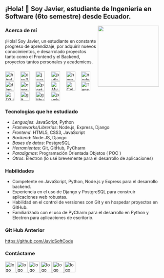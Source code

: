 <h2 align="left">¡Hola! 👋 Soy Javier, estudiante de Ingeniería en Software (6to semestre) desde Ecuador.</h2>

<img align="right" height="200" style="border-radius: 8;" src="https://i.giphy.com/media/v1.Y2lkPTc5MGI3NjExdXQ4dHQ2MDA4YWg3N281MGV0YXV0NDR3M3Z4Z3Zkb3duczFuazIwcyZlcD12MV9pbnRlcm5hbF9naWZfYnlfaWQmY3Q9Zw/qgQUggAC3Pfv687qPC/giphy.gif" />

### Acerca de mí

¡Hola! Soy Javier, un estudiante en constante progreso de aprendizaje, por adquirir nuevos conocimientos, e desarrolado proyectos tanto como el Frontend y el Backend, proyectos tantos personales y academicos.

###

<div align="left">
  <img src="https://cdn.jsdelivr.net/gh/devicons/devicon/icons/html5/html5-original.svg" height="30" alt="html5 logo"  />
  <img width="12" />
  <img src="https://cdn.jsdelivr.net/gh/devicons/devicon/icons/css3/css3-original.svg" height="30" alt="css3 logo"  />
  <img width="12" />
  <img src="https://cdn.jsdelivr.net/gh/devicons/devicon/icons/javascript/javascript-original.svg" height="30" alt="javascript logo"  />
  <img width="12" />
  <img src="https://cdn.jsdelivr.net/gh/devicons/devicon/icons/python/python-original.svg" height="30" alt="python logo"  />
  <img width="12" />
  <img src="https://cdn.jsdelivr.net/gh/devicons/devicon/icons/npm/npm-original-wordmark.svg" height="30" alt="npm logo"  />
  <img width="12" />
  <img src="https://cdn.jsdelivr.net/gh/devicons/devicon/icons/nodejs/nodejs-original.svg" height="30" alt="nodejs logo"  />
  <img width="12" />
  <img src="https://cdn.jsdelivr.net/gh/devicons/devicon/icons/django/django-plain.svg" height="30" alt="django logo"  />
  <img width="12" />
  <img src="https://cdn.jsdelivr.net/gh/devicons/devicon/icons/express/express-original.svg" height="30" alt="express logo" />
  <img width="12" />
  <img src="https://cdn.jsdelivr.net/gh/devicons/devicon/icons/postgresql/postgresql-original.svg" height="30" alt="postgresql logo"  />
  <img width="12" />
  <img src="https://cdn.jsdelivr.net/gh/devicons/devicon/icons/mysql/mysql-original.svg" height="30" alt="MySQL" /> 
  <img width="12"/>
  <img src="https://img.shields.io/static/v1?message=Celery&logo=celery&color=white&labelColor=339933&style=flat" height="30" alt="Celery" /> 
  <img width="12"/>
  <img src="https://cdn.jsdelivr.net/gh/devicons/devicon/icons/tensorflow/tensorflow-original.svg" height="30" alt="TensorFlow" /> 
  <img width="12"/>
  <img src="https://cdn.jsdelivr.net/gh/devicons/devicon/icons/d3js/d3js-original.svg" height="30" alt="D3.js" /> 
  <img width="12"/>
  <img src="https://cdn.jsdelivr.net/gh/devicons/devicon/icons/git/git-original.svg" height="30" alt="git logo"  />
  <img width="12" />
  <img src="https://cdn.jsdelivr.net/gh/devicons/devicon/icons/github/github-original.svg" height="30" alt="github logo"  />
  <img width="12" />
  <img src="https://cdn.jsdelivr.net/gh/devicons/devicon/icons/pycharm/pycharm-original.svg" height="30" alt="pycharm logo"  />
</div>

###

### Tecnologías que he estudiado

- *Lenguajes*: JavaScript, Python
- *Frameworks/Librerías*: Node.js, Express, Django
- *Frontend*: HTML5, CSS3, JavaScript
- *Backend*: Node.JS, Django 
- *Bases de datos*: PostgreSQL
- *Herramientas*: Git, GitHub, PyCharm
- *Paradigmas*: Programación Orientada Objetos ( POO )
- *Otros*: Electron (lo usé brevemente para el desarrollo de aplicaciones)

### Habilidades

- Competente en JavaScript, Python, Node.js y Express para el desarrollo backend.
- Experiencia en el uso de Django y PostgreSQL para construir aplicaciones web robustas.
- Habilidad en el control de versiones con Git y en hospedar proyectos en GitHub.
- Familiarizado con el uso de PyCharm para el desarrollo en Python y Electron para aplicaciones de escritorio.

### Git Hub Anterior
https://github.com/JavicSoftCode

### Contáctame

<div align="left">
  <a href="mailto:ing.javiersistem02ejqp@gmail.com">
    <img src="https://img.shields.io/static/v1?message=Gmail&logo=gmail&label=&color=D14836&logoColor=white&labelColor=&style=for-the-badge" height="35" alt="logo de gmail" />
  </a>
  <a href="https://www.linkedin.com/in/tuperfil">
    <img src="https://img.shields.io/static/v1?message=LinkedIn&logo=linkedin&label=&color=0077B5&logoColor=white&labelColor=&style=for-the-badge" height="35" alt="logo de linkedin" />
  </a>
  <a href="https://www.instagram.com/tuperfil">
    <img src="https://img.shields.io/static/v1?message=Instagram&logo=instagram&label=&color=E4405F&logoColor=white&labelColor=&style=for-the-badge" height="35" alt="logo de instagram" />
  </a>
  <a href="https://www.facebook.com/tuperfil">
    <img src="https://img.shields.io/static/v1?message=Facebook&logo=facebook&label=&color=1877F2&logoColor=white&labelColor=&style=for-the-badge" height="35" alt="logo de facebook" />
  </a>
  <a href="https://paypal.me/SistemJavic16?country.x=EC&locale.x=es_XC">
    <img src="https://img.shields.io/static/v1?message=PayPal&logo=paypal&label=&color=00457C&logoColor=white&labelColor=&style=for-the-badge" height="35" alt="logo de paypal" />
  </a>
  <a href="https://t.me/tuperfil">
    <img src="https://img.shields.io/static/v1?message=Telegram&logo=telegram&label=&color=2CA5E0&logoColor=white&labelColor=&style=for-the-badge" height="35" alt="logo de telegram" />
  </a>
</div>
